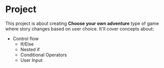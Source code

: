 # Project

This project is about creating <b>Choose your own adventure</b> type of game where story changes based on 
user choice. It'll cover concepts about:

- Control flow
    - If/Else
    - Nested if
    - Conditional Operators
    - User Input